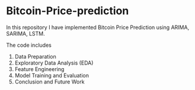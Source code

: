 # Bitcoin-Price-prediction
In this repository I have implemented Bitcoin Price Prediction using ARIMA, SARIMA, LSTM.

The code includes
  1. Data Preparation
  2. Exploratory Data Analysis (EDA)
  3. Feature Engineering
  4. Model Training and Evaluation
  5. Conclusion and Future Work
